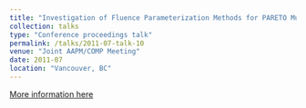 ```yaml
---
title: "Investigation of Fluence Parameterization Methods for PARETO Multi‐Objective Radiation Therapy Treatment Planning Software"
collection: talks
type: "Conference proceedings talk"
permalink: /talks/2011-07-talk-10
venue: "Joint AAPM/COMP Meeting"
date: 2011-07
location: "Vancouver, BC"
---
```

[More information here](https://doi.org/10.1118/1.3612820)
